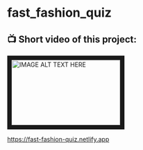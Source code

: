 # fast_fashion_quiz

<h2> 📺  Short video of this project:  </h2>

<a href="https://www.youtube.com/watch?v=jAcz2iOd0Nw" target="_blank"><img src="https://user-images.githubusercontent.com/91973134/198863142-deffb930-bd74-4189-be29-f8fd6748b2f6.jpg" alt="IMAGE ALT TEXT HERE" width="250" height="150" border="10" /></a>

https://fast-fashion-quiz.netlify.app

